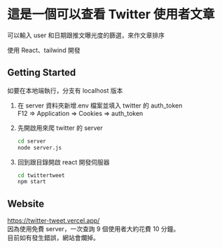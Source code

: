 # 這是一個可以查看 Twitter 使用者文章

可以輸入 user 和日期跟推文曝光度的篩選，來作文章排序

使用 React、tailwind 開發

## Getting Started

如要在本地端執行，分支有 localhost 版本

1. 在 server 資料夾新增.env 檔案並填入 twitter 的 auth_token  
   F12 => Application => Cookies => auth_token

2. 先開啟用來爬 twitter 的 server

   ```bash
   cd server
   node server.js
   ```

3. 回到跟目錄開啟 react 開發伺服器
   ```bash
   cd twittertweet
   npm start
   ```

## Website

<https://twitter-tweet.vercel.app/>  
因為使用免費 server，一次查詢 9 個使用者大約花費 10 分鐘。  
目前如有發生錯誤，網站會爛掉。
